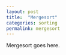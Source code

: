 ```yaml
---
layout: post
title:  "Mergesort"
categories: sorting
permalink: mergesort
---
```


Mergesort goes here.

